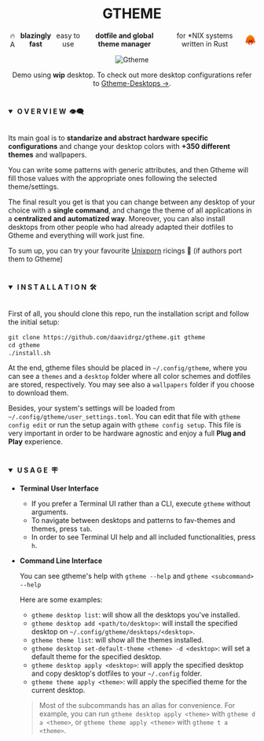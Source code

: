 <div align="center"> <h1><strong>GTHEME</strong></h1> </div>
<div align="center">
<div style="display: flex; justify-content: center; align-items: center; gap: 6px">
🔥 A <strong>blazingly fast</strong> easy to use <strong>dotfile and global theme manager</strong> for *NIX systems written in Rust
<img src="screenshots/ferris.svg" align=top style="width: 22px; height: 22px;">
</div>



![Gtheme](screenshots/gtheme.gif)

Demo using **wip** desktop. To check out more desktop configurations refer to [Gtheme-Desktops →](https://github.com/daavidrgz/gtheme-desktops).

</div>

#

<details open>
<summary><strong>&nbsp;O V E R V I E W &nbsp;👁️‍🗨️</strong></summary>
<br>

Its main goal is to **standarize and abstract hardware specific configurations** and change your desktop colors
with **+350 different themes** and wallpapers.

You can write some patterns with generic attributes, and then Gtheme will fill those values with the appropriate ones following the selected theme/settings.

The final result you get is that you can change between any desktop of your choice with a **single command**, and change the theme of all applications in a **centralized and automatized way**. Moreover, you can also install desktops from other people who had
already adapted their dotfiles to Gtheme and everything will work just fine.

To sum up, you can try your favourite [Unixporn](https://www.reddit.com/r/unixporn/) ricings 🍚 (if authors port them to Gtheme)
</details>

#

<details open>
<summary><strong>&nbsp;I N S T A L L A T I O N &nbsp;🛠</strong></summary>
<br>


First of all, you should clone this repo, run the installation script and follow the initial setup:

```console
git clone https://github.com/daavidrgz/gtheme.git gtheme
cd gtheme
./install.sh
```

At the end, gtheme files should be placed in `~/.config/gtheme`, where you can see a `themes` and a `desktop` folder
where all color schemes and dotfiles are stored, respectively. You may see also a `wallpapers` folder if you
choose to download them.

Besides, your system's settings will be loaded from `~/.config/gtheme/user_settings.toml`. You can edit that file 
with `gtheme config edit` or run the setup again with `gtheme config setup`. This file is very important in order to be hardware agnostic and enjoy a full **Plug and Play** experience.
</details>

#

<details open>
<summary><strong>&nbsp;U S A G E &nbsp;🪧</strong></summary>

* **Terminal User Interface**

	* If you prefer a Terminal UI rather than a CLI, execute `gtheme` without arguments. 
	* To navigate between desktops and patterns to fav-themes and themes, press `tab`.
	* In order to see Terminal UI help and all included functionalities, press `h`.

* **Command Line Interface**

	You can see gtheme's help with `gtheme --help` and `gtheme <subcommand> --help`

	Here are some examples:

	- `gtheme desktop list`: will show all the desktops you've installed.
	- `gtheme desktop add <path/to/desktop>`: will install the specified desktop on `~/.config/gtheme/desktops/<desktop>`.
	- `gtheme theme list`: will show all the themes installed.
	- `gtheme desktop set-default-theme <theme> -d <desktop>`: will set a default theme for the specified desktop.
	- `gtheme desktop apply <desktop>`:  will apply the specified desktop and copy desktop's dotfiles to your `~/.config` folder.
	- `gtheme theme apply <theme>`: will apply the specified theme for the current desktop.

	> Most of the subcommands has an alias for convenience. For example, you can run `gtheme desktop apply <theme>` with `gtheme d a <theme>`, or `gtheme theme apply <theme>` with `gtheme t a <theme>`.
